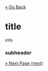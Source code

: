 [« Go Back](..\select-statements "Go Back")
<br/>

# title

info

### subheader

[» Next Page (next)](path "Next Page")
